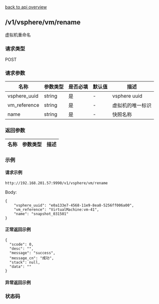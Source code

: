 [back to api overview](../api_overview.md#api)

## /v1/vsphere/vm/rename
虚拟机重命名
### 请求类型
POST

### 请求参数

 名称 | 参数类型 | 是否必填 | 默认值 | 描述
--- |---|---|--- |---
 vsphere_uuid|string| 是|-  | vsphere uuid
 vm_reference|string|是|-|虚拟机的唯一标识
 name|string|是|-|快照名称


### 返回参数

名称|参数类型|描述
---|---|---


### 示例

#### 请求示例
```
http://192.168.201.57:9990/v1/vsphere/vm/rename
```
Body:
```
{
	"vsphere_uuid": "e0a133e7-4568-11e9-8ea8-5256ff006a00",
	"vm_reference": "VirtualMachine:vm-41",
	"name": "snapshot_031501"
}
```

#### 正常返回示例
```
{
  "scode": 0,
  "desc": "",
  "message": "success",
  "message_cn": "成功",
  "stack": null,
  "data": ""
}
```

#### 异常返回示例

### 状态码